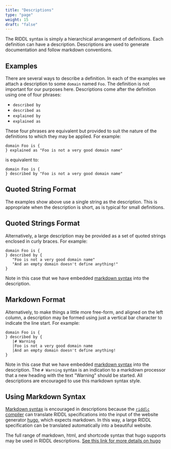 ```yaml
---
title: "Descriptions"
type: "page"
weight: 15
draft: "false"
---
```


The RIDDL syntax is simply a hierarchical arrangement of definitions. Each definition can have a
description. Descriptions are used to generate documentation and follow markdown conventions.

## Examples
There are several ways to describe a definition. In each of the examples we attach a description 
to some `domain` named `Foo`. The definition is not important for our purposes here. Descriptions 
come after the definition using one of four phrases:
* `described by`
* `described as`
* `explained by`
* `explained as`

These four phrases are equivalent but provided to suit the nature of the definitions to which they
may be applied. For example: 
```riddl
domain Foo is {
} explained as "Foo is not a very good domain name" 
```
is equivalent to:
```riddl
domain Foo is {
} described by "Foo is not a very good domain name" 
```

## Quoted String Format
The examples show above use a single string as the description. This is appropriate when 
the description is short, as is typical for small definitions.

## Quoted Strings Format
Alternatively, a large description may be provided as a set of quoted strings enclosed in curly braces.
For example:
```riddl
domain Foo is {
} described by {
   "Foo is not a very good domain name"
   "And an empty domain doesn't define anything!"
} 
```
Note in this case that we have embedded [markdown syntax](https://www.markdownguide.org/basic-syntax)
into the description. 

## Markdown Format
Alternatively, to make things a little more free-form, and aligned on the left column, a
description may be formed using just a vertical bar character to indicate the line start. 
For example:
```riddl
domain Foo is {
} described by {
   |# Warning
   |Foo is not a very good domain name
   |And an empty domain doesn't define anything!
} 
```
Note in this case that we have embedded [markdown syntax](https://www.markdownguide.org/basic-syntax)
into the description.  The `# Warning` syntax is an indication to a markdown processor that a 
new heading with the text "Warning" should be started. All descriptions are encouraged to use 
this markdown syntax style. 

## Using Markdown Syntax
[Markdown syntax](https://www.markdownguide.org/basic-syntax) is encouraged in descriptions because
the [`riddlc` compiler](../../tooling/riddlc/compilation.md) can translate RIDDL specifications into 
the input of the website generator [hugo](https://gohugo.io/about), which expects markdown. 
In this way, a large RIDDL specification can be translated automatically into a beautiful
website. 

The full range of markdown, html, and shortcode syntax that hugo supports may be used in
RIDDL descriptions. [See this link for more details on hugo](https://gohugo.io/documentation/)
